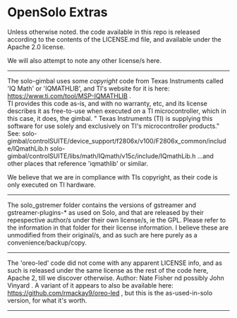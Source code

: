 # OpenSolo Extras

Unless otherwise noted. the code available in this repo is released according to the contents of the LICENSE.md file, and available under the Apache 2.0 license.

We will also attempt to note any other license/s here.  

------------------------------------------

The solo-gimbal uses some *copyright* code from Texas Instruments called 'IQ Math' or 'IQMATHLIB', and TI's website for it is here: https://www.ti.com/tool/MSP-IQMATHLIB .  
TI provides this code as-is, and with no warranty, etc, and its license describes it as free-to-use when executed *on* a TI microcontroller, which in this case, it does, the gimbal.
" Texas Instruments (TI) is supplying this software for use solely and exclusively on TI's microcontroller products."
See:
 solo-gimbal/controlSUITE/device_support/f2806x/v100/F2806x_common/include/IQmathLib.h 
 solo-gimbal/controlSUITE/libs/math/IQmath/v15c/include/IQmathLib.h
...and other places that reference 'iqmathlib' or similar.

We believe that we are in compliance with TIs copyright, as their code is only executed on TI hardware.

------------------------------------------

The solo_gstremer folder contains the versions of gstreamer and gstreamer-plugins-* as used on Solo, and that are released by their repespective author/s under their own license/s, ie the GPL.  Please refer to the information in that folder for their license information.  I believe these are unmodified from their original/s, and as such are here purely as a convenience/backup/copy.

------------------------------------------

The 'oreo-led' code did not come with any apparent LICENSE info, and as such is released under the same license as the rest of the code here, Apache 2, till we discover otherwise. Author: Nate Fisher nd possibly John Vinyard . A variant of it appears to also be available here: https://github.com/rmackay9/oreo-led , but this is the as-used-in-solo version, for what it's worth.

------------------------------------------
